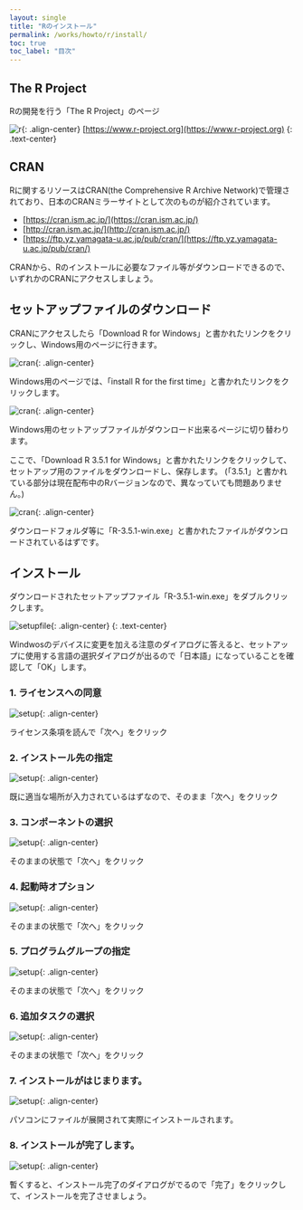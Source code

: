 ```yaml
---
layout: single
title: "Rのインストール"
permalink: /works/howto/r/install/
toc: true
toc_label: "目次"
---
```


## The R Project

Rの開発を行う「The R Project」のページ

![r](/assets/images/htr/rtoppage001.png){: .align-center}
[https://www.r-project.org](https://www.r-project.org)
{: .text-center}

## CRAN
Rに関するリソースはCRAN(the Comprehensive R Archive Network)で管理されており、日本のCRANミラーサイトとして次のものが紹介されています。

- [https://cran.ism.ac.jp/](https://cran.ism.ac.jp/)
- [http://cran.ism.ac.jp/](http://cran.ism.ac.jp/)
- [https://ftp.yz.yamagata-u.ac.jp/pub/cran/](https://ftp.yz.yamagata-u.ac.jp/pub/cran/)

CRANから、Rのインストールに必要なファイル等がダウンロードできるので、いずれかのCRANにアクセスしましょう。

## セットアップファイルのダウンロード

CRANにアクセスしたら「Download R for Windows」と書かれたリンクをクリックし、Windows用のページに行きます。

![cran](/assets/images/htr/cran001.png){: .align-center}

Windows用のページでは、「install R for the first time」と書かれたリンクをクリックします。

![cran](/assets/images/htr/cran002.png){: .align-center}

Windows用のセットアップファイルがダウンロード出来るページに切り替わります。

ここで、「Download R 3.5.1 for Windows」と書かれたリンクをクリックして、セットアップ用のファイルをダウンロードし、保存します。
(「3.5.1」と書かれている部分は現在配布中のRバージョンなので、異なっていても問題ありません。)

![cran](/assets/images/htr/cran003.png){: .align-center}

ダウンロードフォルダ等に「R-3.5.1-win.exe」と書かれたファイルがダウンロードされているはずです。


## インストール

ダウンロードされたセットアップファイル「R-3.5.1-win.exe」をダブルクリックします。

![setupfile](/assets/images/htr/setupfile001.png){: .align-center}
{: .text-center}

Windwosのデバイスに変更を加える注意のダイアログに答えると、セットアップに使用する言語の選択ダイアログが出るので「日本語」になっていることを確認して「OK」します。

### 1. ライセンスへの同意
![setup](/assets/images/htr/rsetup001.png){: .align-center}

ライセンス条項を読んで「次へ」をクリック

### 2. インストール先の指定
![setup](/assets/images/htr/rsetup002.png){: .align-center}

既に適当な場所が入力されているはずなので、そのまま「次へ」をクリック


### 3. コンポーネントの選択
![setup](/assets/images/htr/rsetup003.png){: .align-center}

そのままの状態で「次へ」をクリック


### 4. 起動時オプション
![setup](/assets/images/htr/rsetup004.png){: .align-center}

そのままの状態で「次へ」をクリック


### 5. プログラムグループの指定
![setup](/assets/images/htr/rsetup005.png){: .align-center}

そのままの状態で「次へ」をクリック


### 6. 追加タスクの選択
![setup](/assets/images/htr/rsetup006.png){: .align-center}

そのままの状態で「次へ」をクリック


### 7. インストールがはじまります。
![setup](/assets/images/htr/rsetup007.png){: .align-center}

パソコンにファイルが展開されて実際にインストールされます。



### 8. インストールが完了します。
![setup](/assets/images/htr/rsetup008.png){: .align-center}

暫くすると、インストール完了のダイアログがでるので「完了」をクリックして、インストールを完了させましょう。


